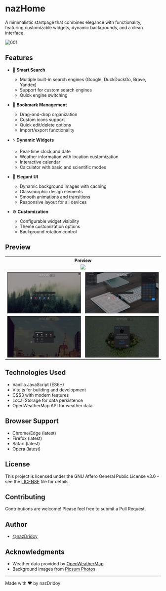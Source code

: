 # nazHome

A minimalistic startpage that combines elegance with functionality, featuring customizable widgets, dynamic backgrounds, and a clean interface.

![001](https://github.com/user-attachments/assets/26f29482-25d1-4f4e-978b-a6dd0e36f002)

## Features

- 🎯 **Smart Search**
  - Multiple built-in search engines (Google, DuckDuckGo, Brave, Yandex)
  - Support for custom search engines
  - Quick engine switching

- 🔖 **Bookmark Management**
  - Drag-and-drop organization
  - Custom icons support
  - Quick edit/delete options
  - Import/export functionality

- ⚡ **Dynamic Widgets**
  - Real-time clock and date
  - Weather information with location customization
  - Interactive calendar
  - Calculator with basic and scientific modes

- 🎨 **Elegant UI**
  - Dynamic background images with caching
  - Glassmorphic design elements
  - Smooth animations and transitions
  - Responsive layout for all devices

- ⚙️ **Customization**
  - Configurable widget visibility
  - Theme customization options
  - Background rotation control

## Preview

<div align="center">
  <table>
    <tr>
      <th colspan="2">Preview</th>
    </tr>
    <tr>
      <td colspan="2" align="center">
        <img src="https://raw.githubusercontent.com/nazdridoy/nazhome/main/Previews/collage/preview.gif"/>
      </td>
    </tr>
    <tr>
      <td align="center">
        <img src="https://raw.githubusercontent.com/nazdridoy/nazhome/main/Previews/collage/1.png"/>
      </td>
      <td align="center">
        <img src="https://raw.githubusercontent.com/nazdridoy/nazhome/main/Previews/collage/cal-calc.png"/>
      </td>
    </tr>
    <tr>
      <td align="center">
        <img src="https://raw.githubusercontent.com/nazdridoy/nazhome/main/Previews/collage/serch.png"/>
      </td>
      <td align="center">
        <img src="https://raw.githubusercontent.com/nazdridoy/nazhome/main/Previews/collage/About.png"/>
      </td>
    </tr>
  </table>
</div>

## Technologies Used

- Vanilla JavaScript (ES6+)
- Vite.js for building and development
- CSS3 with modern features
- Local Storage for data persistence
- OpenWeatherMap API for weather data

## Browser Support

- Chrome/Edge (latest)
- Firefox (latest)
- Safari (latest)
- Opera (latest)

## License

This project is licensed under the GNU Affero General Public License v3.0 - see the [LICENSE](LICENSE) file for details.

## Contributing

Contributions are welcome! Please feel free to submit a Pull Request.

## Author

- [@nazDridoy](https://github.com/nazdridoy)

## Acknowledgments

- Weather data provided by [OpenWeatherMap](https://openweathermap.org/)
- Background images from [Picsum Photos](https://picsum.photos/)

---

Made with ❤️ by nazDridoy
